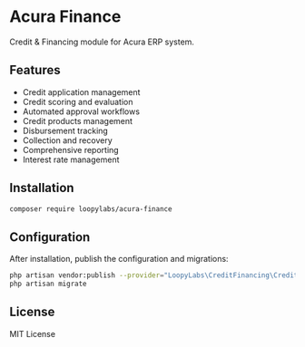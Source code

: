 # Acura Finance

Credit & Financing module for Acura ERP system.

## Features

- Credit application management
- Credit scoring and evaluation
- Automated approval workflows
- Credit products management
- Disbursement tracking
- Collection and recovery
- Comprehensive reporting
- Interest rate management

## Installation

```bash
composer require loopylabs/acura-finance
```

## Configuration

After installation, publish the configuration and migrations:

```bash
php artisan vendor:publish --provider="LoopyLabs\CreditFinancing\CreditFinancingServiceProvider"
php artisan migrate
```

## License

MIT License